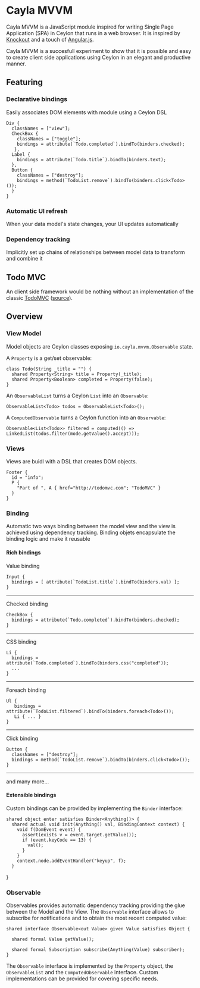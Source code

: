 # Cayla MVVM

Cayla MVVM is a JavaScript module inspired for writing Single Page Application (SPA) in Ceylon that runs in a web browser. It is inspired by [Knockout](http://knockoutjs.com) and a touch of [Angular.js](http://angularjs.org).

Cayla MVVM is a succesfull experiment to show that it is possible and easy to create client side applications using Ceylon in an elegant and productive manner.

## Featuring

### Declarative bindings

Easily associates DOM elements with module using a Ceylon DSL

    Div {
      classNames = ["view"];
      CheckBox {
        classNames = ["toggle"];
        bindings = attribute(`Todo.completed`).bindTo(binders.checked);
       },
      Label {
        bindings = attribute(`Todo.title`).bindTo(binders.text);
      },
      Button {
        classNames = ["destroy"];
        bindings = method(`TodoList.remove`).bindTo(binders.click<Todo>());
      }
    }


### Automatic UI refresh

When your data model's state changes, your UI updates automatically

### Dependency tracking

Implicitly set up chains of relationships between model data to transform and combine it

## Todo MVC

An client side framework would be nothing without an implementation of the classic [TodoMVC](https://rawgithub.com/vietj/cayla-mvvm/master/todomvc.html) ([source](https://github.com/vietj/cayla-mvvm/tree/master/source/io/cayla/todomvc)).

## Overview

### View Model

Model objects are Ceylon classes exposing `io.cayla.mvvm.Observable` state.

A `Property` is a get/set observable:

    class Todo(String _title = "") {
      shared Property<String> title = Property(_title);
      shared Property<Boolean> completed = Property(false);
    }

An `ObservableList` turns a Ceylon `List` into an `Observable`:

    ObservableList<Todo> todos = ObservableList<Todo>();

A `ComputedObservable` turns a Ceylon function into an `Observable`:

    Observable<List<Todo>> filtered = computed(() => LinkedList(todos.filter(mode.getValue().accept)));

### Views

Views are buidl with a DSL that creates DOM objects.

    Footer {
      id = "info";
      P {
        "Part of ", A { href="http://todomvc.com"; "TodoMVC" }
      }
    }

### Binding

Automatic two ways binding between the model view and the view is achieved using dependency tracking. Binding objets encapsulate the binding logic and make it reusable

#### Rich bindings

Value binding

    Input {
      bindings = [ attribute(`TodoList.title`).bindTo(binders.val) ];
    }

---

Checked binding

    CheckBox {
      bindings = attribute(`Todo.completed`).bindTo(binders.checked);
    }

---

CSS binding

    Li {
      bindings = attribute(`Todo.completed`).bindTo(binders.css("completed"));
      ...
    }

---

Foreach binding

    Ul {
       bindings = attribute(`TodoList.filtered`).bindTo(binders.foreach<Todo>());
       Li { ... }
    }

---

Click binding

    Button {
      classNames = ["destroy"];
      bindings = method(`TodoList.remove`).bindTo(binders.click<Todo>());
    }

---

and many more...

#### Extensible bindings

Custom bindings can be provided by implementing the `Binder` interface:

    shared object enter satisfies Binder<Anything()> {
      shared actual void init(Anything() val, BindingContext context) {
        void f(DomEvent event) {
          assert(exists v = event.target.getValue());
          if (event.keyCode == 13) {
            val();
          }
        }
        context.node.addEventHandler("keyup", f);
      }
   }

### Observable

Observables provides automatic dependency tracking providing the glue between the Model and the View. The `Observable` interface allows to subscribe for notifications and to obtain the most recent computed value:

    shared interface Observable<out Value> given Value satisfies Object {

      shared formal Value getValue();

      shared formal Subscription subscribe(Anything(Value) subscriber);
    }

The `Observable` interface is implemented by the `Property` object, the `ObservableList` and the `ComputedObservable` interface. Custom implementations can be provided for covering specific needs.
